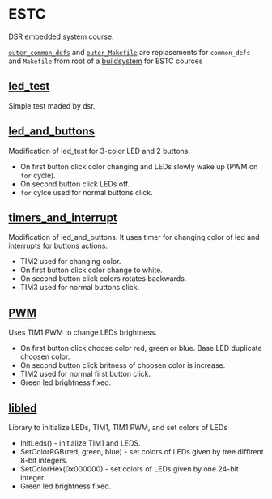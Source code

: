 # ESTC

DSR embedded system course.

 [`outer_common_defs`](outer_common_defs.mk) and [`outer_Makefile`](outer_Makefile) are replasements for `common_defs` and `Makefile` from root of a [buildsystem](https://github.com/Morozov-5F/ESTC-build-system) for ESTC cources

## [led_test](led_test)

Simple test maded by dsr.

## [led_and_buttons](led_and_buttons)

Modification of led_test for 3-color LED and 2 buttons.
* On first button click color changing and LEDs slowly wake up (PWM on `for` cycle).
* On second button click LEDs off.
* `for` cylce used for normal buttons click. 

## [timers_and_interrupt](timers_and_interrupt)

Modification of led_and_buttons. It uses timer for changing color of led and interrupts for buttons actions.
* TIM2 used for changing color.
* On first button click color change to white.
* On second button click colors rotates backwards.
* TIM3 used for normal buttons click.

## [PWM](PWM)

Uses TIM1 PWM to change LEDs brightness.
* On first button click choose color red, green or blue. Base LED duplicate choosen color.
* On second button click britness of choosen color is increase.
* TIM2 used for normal first button click.
* Green led brightness fixed.

## [libled](libled)

Library to initialize LEDs, TIM1, TIM1 PWM, and set colors of LEDs
* InitLeds() - initialize TIM1 and LEDS.
* SetColorRGB(red, green, blue) -  set colors of LEDs given by tree diffirent 8-bit integers.
* SetColorHex(0x000000) -  set colors of LEDs given by one 24-bit integer.
* Green led brightness fixed.
